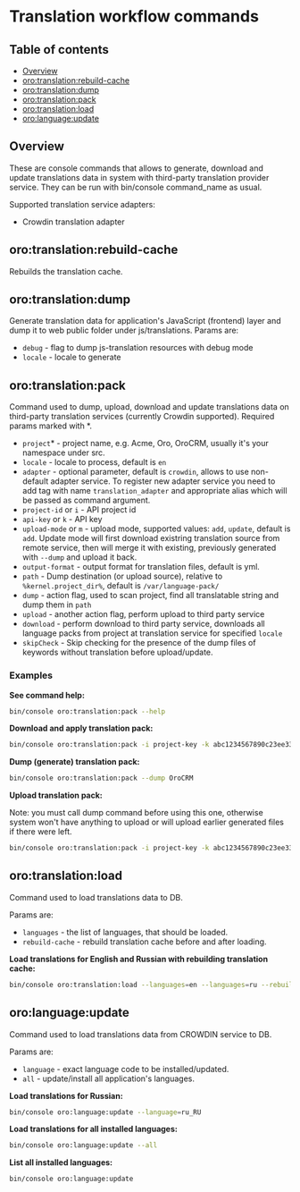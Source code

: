 Translation workflow commands
=============================

Table of contents
----------------

- [Overview](#overview)
- [oro:translation:rebuild-cache](#orotranslationrebuild-cache)
- [oro:translation:dump](#orotranslationdump)
- [oro:translation:pack](#orotranslationpack)
- [oro:translation:load](#orotranslationload)
- [oro:language:update](#orolanguageupdate)

Overview
----------

These are console commands that allows to generate, download and update translations data in system with third-party translation provider service. They can be run with bin/console command_name as usual.

Supported translation service adapters:

- Crowdin translation adapter

oro:translation:rebuild-cache
-----------------------------

Rebuilds the translation cache.

oro:translation:dump
--------------------

Generate translation data for application's JavaScript (frontend) layer and dump it to web public folder under js/translations.
Params are:

- `debug` - flag to dump js-translation resources with debug mode
- `locale` - locale to generate

oro:translation:pack
--------------------

Command used to dump, upload, download and update translations data on third-party translation services (currently Crowdin supported). Required params marked with *.

- `project`* - project name, e.g. Acme, Oro, OroCRM, usually it's your namespace under src.
- `locale` - locale to process, default is `en`
- `adapter` - optional parameter, default is `crowdin`, allows to use non-default adapter service. To register new adapter service you need to add tag with name `translation_adapter` and appropriate alias which will be passed as command argument. 
- `project-id` or `i` - API project id
- `api-key` or `k` - API key
- `upload-mode` or `m` - upload mode, supported values: `add`, `update`, default is `add`. Update mode will first download existring translation source from remote service, then will merge it with existing, previously generated with `--dump` and upload it back.
- `output-format` - output format for translation files, default is yml.
- `path` - Dump destination (or upload source), relative to `%kernel.project_dir%`, default is `/var/language-pack/`
- `dump` - action flag, used to scan project, find all translatable string and dump them in `path`
- `upload` - another action flag, perform upload to third party service
- `download` - perform download to third party service, downloads all language packs from project at translation service for specified `locale`
- `skipCheck` - Skip checking for the presence of the dump files of keywords without translation before upload/update.

### Examples

**See command help:**

```bash
bin/console oro:translation:pack --help
```

**Download and apply translation pack:**

```bash
bin/console oro:translation:pack -i project-key -k abc1234567890c23ee33a767adb --download OroCRM
```

**Dump (generate) translation pack:**

```bash
bin/console oro:translation:pack --dump OroCRM
```

**Upload translation pack:**

Note: you must call dump command before using this one, otherwise system won't have anything to upload or will upload earlier generated files if there were left.

```bash
bin/console oro:translation:pack -i project-key -k abc1234567890c23ee33a767adb --upload OroCRM
```

oro:translation:load
--------------------

Command  used to load translations data to DB.

Params are:

- `languages` - the list of languages, that should be loaded.
- `rebuild-cache` - rebuild translation cache before and after loading.

**Load translations for English and Russian with rebuilding translation cache:**

```bash
bin/console oro:translation:load --languages=en --languages=ru --rebuild-cache
```

oro:language:update
-------------------
Command  used to load translations data from CROWDIN service to DB.

Params are:

- `language` - exact language code to be installed/updated.
- `all` - update/install all application's languages.

**Load translations for Russian:**

```bash
bin/console oro:language:update --language=ru_RU
```

**Load translations for all installed languages:**

```bash
bin/console oro:language:update --all
```

**List all installed languages:**

```bash
bin/console oro:language:update
```
